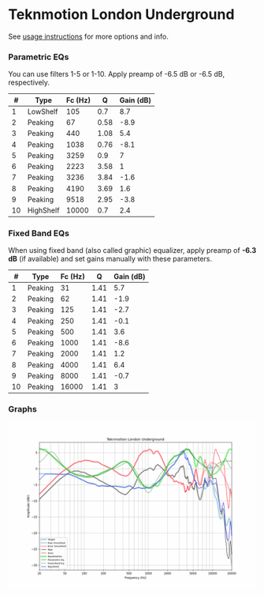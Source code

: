 # Teknmotion London Underground
See [usage instructions](https://github.com/jaakkopasanen/AutoEq#usage) for more options and info.

### Parametric EQs
You can use filters 1-5 or 1-10. Apply preamp of -6.5 dB or -6.5 dB, respectively.

|   # | Type      |   Fc (Hz) |    Q |   Gain (dB) |
|-----|-----------|-----------|------|-------------|
|   1 | LowShelf  |       105 | 0.7  |         8.7 |
|   2 | Peaking   |        67 | 0.58 |        -8.9 |
|   3 | Peaking   |       440 | 1.08 |         5.4 |
|   4 | Peaking   |      1038 | 0.76 |        -8.1 |
|   5 | Peaking   |      3259 | 0.9  |         7   |
|   6 | Peaking   |      2223 | 3.58 |         1   |
|   7 | Peaking   |      3236 | 3.84 |        -1.6 |
|   8 | Peaking   |      4190 | 3.69 |         1.6 |
|   9 | Peaking   |      9518 | 2.95 |        -3.8 |
|  10 | HighShelf |     10000 | 0.7  |         2.4 |

### Fixed Band EQs
When using fixed band (also called graphic) equalizer, apply preamp of **-6.3 dB** (if available) and set gains manually with these parameters.

|   # | Type    |   Fc (Hz) |    Q |   Gain (dB) |
|-----|---------|-----------|------|-------------|
|   1 | Peaking |        31 | 1.41 |         5.7 |
|   2 | Peaking |        62 | 1.41 |        -1.9 |
|   3 | Peaking |       125 | 1.41 |        -2.7 |
|   4 | Peaking |       250 | 1.41 |        -0.1 |
|   5 | Peaking |       500 | 1.41 |         3.6 |
|   6 | Peaking |      1000 | 1.41 |        -8.6 |
|   7 | Peaking |      2000 | 1.41 |         1.2 |
|   8 | Peaking |      4000 | 1.41 |         6.4 |
|   9 | Peaking |      8000 | 1.41 |        -0.7 |
|  10 | Peaking |     16000 | 1.41 |         3   |

### Graphs
![](./Teknmotion%20London%20Underground.png)
